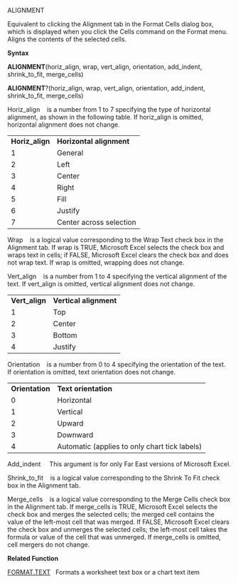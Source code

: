 ALIGNMENT

Equivalent to clicking the Alignment tab in the Format Cells dialog box,
which is displayed when you click the Cells command on the Format menu.
Aligns the contents of the selected cells.

**Syntax**

**ALIGNMENT**(horiz\_align, wrap, vert\_align, orientation, add\_indent,
shrink\_to\_fit, merge\_cells)

**ALIGNMENT**?(horiz\_align, wrap, vert\_align, orientation,
add\_indent, shrink\_to\_fit, merge\_cells)

Horiz\_align    is a number from 1 to 7 specifying the type of
horizontal alignment, as shown in the following table. If horiz\_align
is omitted, horizontal alignment does not change.

|                  |                          |
| ---------------- | ------------------------ |
| **Horiz\_align** | **Horizontal alignment** |
| 1                | General                  |
| 2                | Left                     |
| 3                | Center                   |
| 4                | Right                    |
| 5                | Fill                     |
| 6                | Justify                  |
| 7                | Center across selection  |

Wrap    is a logical value corresponding to the Wrap Text check box in
the Alignment tab. If wrap is TRUE, Microsoft Excel selects the check
box and wraps text in cells; if FALSE, Microsoft Excel clears the check
box and does not wrap text. If wrap is omitted, wrapping does not
change.

Vert\_align    is a number from 1 to 4 specifying the vertical alignment
of the text. If vert\_align is omitted, vertical alignment does not
change.

|                 |                        |
| --------------- | ---------------------- |
| **Vert\_align** | **Vertical alignment** |
| 1               | Top                    |
| 2               | Center                 |
| 3               | Bottom                 |
| 4               | Justify                |

Orientation    is a number from 0 to 4 specifying the orientation of the
text. If orientation is omitted, text orientation does not change.

|                 |                                               |
| --------------- | --------------------------------------------- |
| **Orientation** | **Text orientation**                          |
| 0               | Horizontal                                    |
| 1               | Vertical                                      |
| 2               | Upward                                        |
| 3               | Downward                                      |
| 4               | Automatic (applies to only chart tick labels) |

Add\_indent     This argument is for only Far East versions of Microsoft
Excel.

Shrink\_to\_fit    is a logical value corresponding to the Shrink To Fit
check box in the Alignment tab.

Merge\_cells    is a logical value corresponding to the Merge Cells
check box in the Alignment tab. If merge\_cells is TRUE, Microsoft Excel
selects the check box and merges the selected cells; the merged cell
contains the value of the left-most cell that was merged. If FALSE,
Microsoft Excel clears the check box and unmerges the selected cells;
the left-most cell takes the formula or value of the cell that was
unmerged. If merge\_cells is omitted, cell mergers do not change.

**Related Function**

[FORMAT.TEXT](FORMAT.TEXT.md)   Formats a worksheet text box or a chart text item


